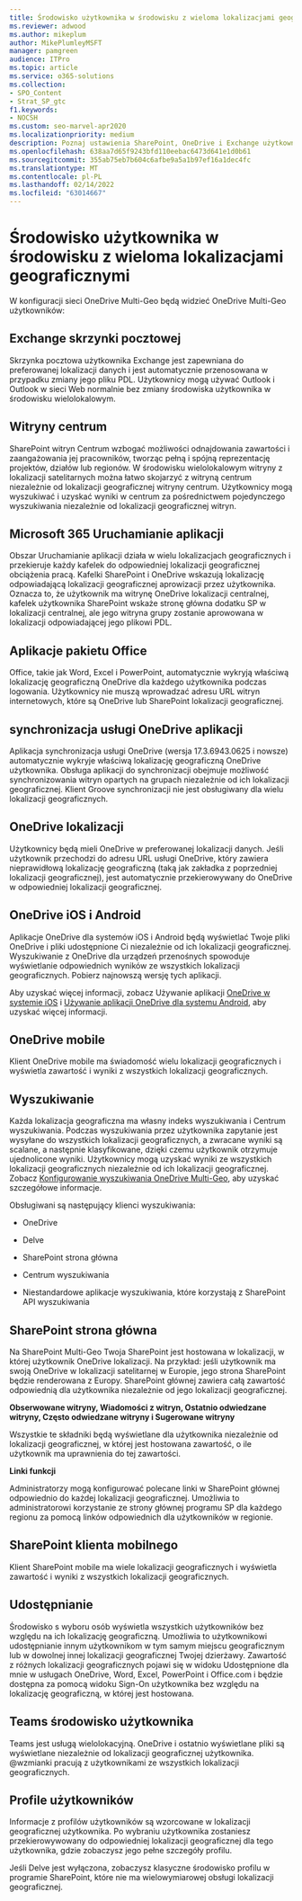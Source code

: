 ```yaml
---
title: Środowisko użytkownika w środowisku z wieloma lokalizacjami geograficznymi
ms.reviewer: adwood
ms.author: mikeplum
author: MikePlumleyMSFT
manager: pamgreen
audience: ITPro
ms.topic: article
ms.service: o365-solutions
ms.collection:
- SPO_Content
- Strat_SP_gtc
f1.keywords:
- NOCSH
ms.custom: seo-marvel-apr2020
ms.localizationpriority: medium
description: Poznaj ustawienia SharePoint, OneDrive i Exchange użytkownika w środowisku wielolokalowym dla Microsoft 365.
ms.openlocfilehash: 638aa7d65f9243bfd110eebac6473d641e1d0b61
ms.sourcegitcommit: 355ab75eb7b604c6afbe9a5a1b97ef16a1dec4fc
ms.translationtype: MT
ms.contentlocale: pl-PL
ms.lasthandoff: 02/14/2022
ms.locfileid: "63014667"
---
```

# <a name="user-experience-in-a-multi-geo-environment"></a>Środowisko użytkownika w środowisku z wieloma lokalizacjami geograficznymi

W konfiguracji sieci OneDrive Multi-Geo będą widzieć OneDrive Multi-Geo użytkowników:

## <a name="exchange-mailbox"></a>Exchange skrzynki pocztowej

Skrzynka pocztowa użytkownika Exchange jest zapewniana do preferowanej lokalizacji danych i jest automatycznie przenosowana w przypadku zmiany jego pliku PDL. Użytkownicy mogą używać Outlook i Outlook w sieci Web normalnie bez zmiany środowiska użytkownika w środowisku wielolokalowym.

## <a name="hub-sites"></a>Witryny centrum

SharePoint witryn Centrum wzbogać możliwości odnajdowania zawartości i zaangażowania jej pracowników, tworząc pełną i spójną reprezentację projektów, działów lub regionów. W środowisku wielolokalowym witryny z lokalizacji satelitarnych można łatwo skojarzyć z witryną centrum niezależnie od lokalizacji geograficznej witryny centrum. Użytkownicy mogą wyszukiwać i uzyskać wyniki w centrum za pośrednictwem pojedynczego wyszukiwania niezależnie od lokalizacji geograficznej witryn.

## <a name="microsoft-365-app-launcher"></a>Microsoft 365 Uruchamianie aplikacji

Obszar Uruchamianie aplikacji działa w wielu lokalizacjach geograficznych i przekieruje każdy kafelek do odpowiedniej lokalizacji geograficznej obciążenia pracą. Kafelki SharePoint i OneDrive wskazują lokalizację odpowiadającą lokalizacji geograficznej aprowizacji przez użytkownika. Oznacza to, że użytkownik ma witrynę OneDrive lokalizacji centralnej, kafelek użytkownika SharePoint wskaże stronę główna dodatku SP w lokalizacji centralnej, ale jego witryna grupy zostanie aprowowana w lokalizacji odpowiadającej jego plikowi PDL. 

## <a name="office-applications"></a>Aplikacje pakietu Office

Office, takie jak Word, Excel i PowerPoint, automatycznie wykryją właściwą lokalizację geograficzną OneDrive dla każdego użytkownika podczas logowania. Użytkownicy nie muszą wprowadzać adresu URL witryn internetowych, które są OneDrive lub SharePoint lokalizacji geograficznej.

## <a name="onedrive-sync-app"></a>synchronizacja usługi OneDrive aplikacji

Aplikacja synchronizacja usługi OneDrive (wersja 17.3.6943.0625 i nowsze) automatycznie wykryje właściwą lokalizację geograficzną OneDrive użytkownika. Obsługa aplikacji do synchronizacji obejmuje możliwość synchronizowania witryn opartych na grupach niezależnie od ich lokalizacji geograficznej. Klient Groove synchronizacji nie jest obsługiwany dla wielu lokalizacji geograficznych. 

## <a name="onedrive-location"></a>OneDrive lokalizacji

Użytkownicy będą mieli OneDrive w preferowanej lokalizacji danych. Jeśli użytkownik przechodzi do adresu URL usługi OneDrive, który zawiera nieprawidłową lokalizację geograficzną (taką jak zakładka z poprzedniej lokalizacji geograficznej), jest automatycznie przekierowywany do OneDrive w odpowiedniej lokalizacji geograficznej.

## <a name="onedrive-ios-and-android"></a>OneDrive iOS i Android 

Aplikacje OneDrive dla systemów iOS i Android będą wyświetlać Twoje pliki OneDrive i pliki udostępnione Ci niezależnie od ich lokalizacji geograficznej. Wyszukiwanie z OneDrive dla urządzeń przenośnych spowoduje wyświetlanie odpowiednich wyników ze wszystkich lokalizacji geograficznych. Pobierz najnowszą wersję tych aplikacji.

Aby uzyskać więcej informacji, zobacz Używanie aplikacji [OneDrive w systemie iOS](https://support.office.com/article/08d5c5b2-ccc6-40eb-a244-fe3597a3c247) i [Używanie aplikacji OneDrive dla systemu Android](https://support.office.com/article/eee1d31c-792d-41d4-8132-f9621b39eb36), aby uzyskać więcej informacji.

## <a name="onedrive-mobile-client"></a>OneDrive mobile 

Klient OneDrive mobile ma świadomość wielu lokalizacji geograficznych i wyświetla zawartość i wyniki z wszystkich lokalizacji geograficznych.

## <a name="search"></a>Wyszukiwanie

Każda lokalizacja geograficzna ma własny indeks wyszukiwania i Centrum wyszukiwania. Podczas wyszukiwania przez użytkownika zapytanie jest wysyłane do wszystkich lokalizacji geograficznych, a zwracane wyniki są scalane, a następnie klasyfikowane, dzięki czemu użytkownik otrzymuje ujednolicone wyniki. Użytkownicy mogą uzyskać wyniki ze wszystkich lokalizacji geograficznych niezależnie od ich lokalizacji geograficznej. Zobacz [Konfigurowanie wyszukiwania OneDrive Multi-Geo](configure-search-for-multi-geo.md), aby uzyskać szczegółowe informacje.

Obsługiwani są następujący klienci wyszukiwania:

-   OneDrive

-   Delve

-   SharePoint strona główna

-   Centrum wyszukiwania

-   Niestandardowe aplikacje wyszukiwania, które korzystają z SharePoint API wyszukiwania

## <a name="sharepoint-home"></a>SharePoint strona główna 

Na SharePoint Multi-Geo Twoja SharePoint jest hostowana w lokalizacji, w której użytkownik OneDrive lokalizacji. Na przykład: jeśli użytkownik ma swoją OneDrive w lokalizacji satelitarnej w Europie, jego strona SharePoint będzie renderowana z Europy. SharePoint głównej zawiera całą zawartość odpowiednią dla użytkownika niezależnie od jego lokalizacji geograficznej. 

**Obserwowane witryny, Wiadomości z witryn, Ostatnio odwiedzane witryny, Często odwiedzane witryny i Sugerowane witryny**

Wszystkie te składniki będą wyświetlane dla użytkownika niezależnie od lokalizacji geograficznej, w której jest hostowana zawartość, o ile użytkownik ma uprawnienia do tej zawartości. 

**Linki funkcji**

Administratorzy mogą konfigurować polecane linki w SharePoint głównej odpowiednio do każdej lokalizacji geograficznej. Umożliwia to administratorowi korzystanie ze strony głównej programu SP dla każdego regionu za pomocą linków odpowiednich dla użytkowników w regionie. 

## <a name="sharepoint-mobile-client"></a>SharePoint klienta mobilnego

Klient SharePoint mobile ma wiele lokalizacji geograficznych i wyświetla zawartość i wyniki z wszystkich lokalizacji geograficznych.

## <a name="sharing"></a>Udostępnianie

Środowisko s wyboru osób wyświetla wszystkich użytkowników bez względu na ich lokalizację geograficzną. Umożliwia to użytkownikowi udostępnianie innym użytkownikom w tym samym miejscu geograficznym lub w dowolnej innej lokalizacji geograficznej Twojej dzierżawy. Zawartość z różnych lokalizacji geograficznych pojawi się w widoku Udostępnione  dla mnie w usługach OneDrive, Word, Excel, PowerPoint i Office.com i będzie dostępna za pomocą widoku Sign-On użytkownika bez względu na lokalizację geograficzną, w której jest hostowana.

## <a name="teams-experience"></a>Teams środowisko użytkownika

Teams jest usługą wielolokacyjną. OneDrive i ostatnio wyświetlane pliki są wyświetlane niezależnie od lokalizacji geograficznej użytkownika. @wzmianki pracują z użytkownikami ze wszystkich lokalizacji geograficznych.

## <a name="user-profiles"></a>Profile użytkowników

Informacje z profilów użytkowników są wzorcowane w lokalizacji geograficznej użytkownika. Po wybraniu użytkownika zostaniesz przekierowywowany do odpowiedniej lokalizacji geograficznej dla tego użytkownika, gdzie zobaczysz jego pełne szczegóły profilu.

Jeśli Delve jest wyłączona, zobaczysz klasyczne środowisko profilu w programie SharePoint, które nie ma wielowymiarowej obsługi lokalizacji geograficznej.


